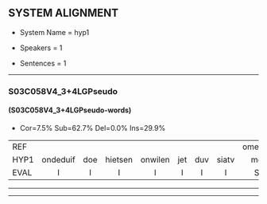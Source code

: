 
## SYSTEM ALIGNMENT

- System Name = hyp1

- Speakers = 1

- Sentences = 1

---

### S03C058V4_3+4LGPseudo

#### (S03C058V4_3+4LGPseudo-words)

- Cor=7.5%	Sub=62.7%	Del=0.0%	Ins=29.9%

|  |  |  |  |  |  |  |  |  |  |  |  |  |  |  |  |  |  |  |  |  |  |  |  |  |  |  |  |  |  |  |  |  |  |  |  |  |  |  |  |  |  |  |  |  |  |  |  |  |  |  |  |  |  |  |  |  |  |  |  |  |  |  |  |  |  |  |  |
|:--- |:---:|:---:|:---:|:---:|:---:|:---:|:---:|:---:|:---:|:---:|:---:|:---:|:---:|:---:|:---:|:---:|:---:|:---:|:---:|:---:|:---:|:---:|:---:|:---:|:---:|:---:|:---:|:---:|:---:|:---:|:---:|:---:|:---:|:---:|:---:|:---:|:---:|:---:|:---:|:---:|:---:|:---:|:---:|:---:|:---:|:---:|:---:|:---:|:---:|:---:|:---:|:---:|:---:|:---:|:---:|:---:|:---:|:---:|:---:|:---:|:---:|:---:|:---:|:---:|:---:|:---:|:---:|
| REF |  |  |  |  |  |  |  | ometuif | toejietsen | oonwijlen | jattesiet | nurudien | * | * | stoenydaas | deuveltek | juitonie | gevijdel | * | sidowaan | spekkeraai | wachteniek | verpierik | nappegreeuw | mantaroen |  | schielendaspen | crobeklunker | kabbestepen | * | * | verwarig |  |  |  |  |  |  |  |  |  |  |  | ooiebiekje | fandelig | jalekrewen | smoralij | zeekvlachine | kanaroe | toineetlijgen | meitsegrok | kantelogsten | ondermind | choporatie | zennebral | * | ijraspangen | blottenduuf | * | girdofhaalder | tobbermoeit | poentalschouden | havedil | verbrakkertje |  | gerauwejaak | hapeneren |
| HYP1 | ondeduif | doe | hietsen | onwilen | jet | duv | siatv | me | nriduv | stoiv | stonedasv | deuvelv | tikv | yetonev | gevedelv | siv | siv | dorv | wanv | spikeraiv | wachteneek | verperik | nappe | greio | mantaroen | schelen | daspen | krobeklinker | kapestipen | verwaring | wa | verwarig | oo | je | biekje | van | delig | jale | krewen | smorala | zeflacinov | cannaru | toi | needleigen | met | grok | kantelohsten | onder | mint | shoporati | sinnebral | asv | nv | raspangenv | blotten | duuf | ga | gierdof | helder | tobber | moeid | poondalsgouden | havedil | verbrakkertje | grouwe | jaak | hapeneren |
| EVAL | I | I | I | I | I | I | I | S | S | S | S | S | S | S | S | S | S | S | S | S | S | S | S | S |  | I | S | S | S | S | S |  | I | I | I | I | I | I | I | I | I | I | I | S | S | S | S | S | S | S | S | S | S | S | S | S | S | S | S | S | S | S |  |  | I | S |  |
---

---
